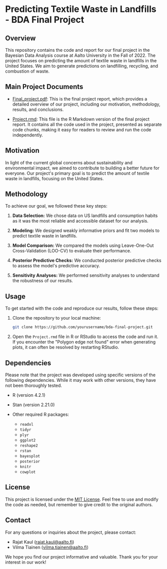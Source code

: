 # Predicting Textile Waste in Landfills - BDA Final Project

## Overview

This repository contains the code and report for our final project in the Bayesian Data Analysis course at Aalto University in the Fall of 2022. The project focuses on predicting the amount of textile waste in landfills in the United States. We aim to generate predictions on landfilling, recycling, and combustion of waste.

## Main Project Documents

- [Final_project.pdf](Final_project.pdf): This is the final project report, which provides a detailed overview of our project, including our motivation, methodology, results, and conclusions.

- [Project.rmd](Project.rmd): This file is the R Markdown version of the final project report. It contains all the code used in the project, presented as separate code chunks, making it easy for readers to review and run the code independently.

## Motivation

In light of the current global concerns about sustainability and environmental impact, we aimed to contribute to building a better future for everyone. Our project's primary goal is to predict the amount of textile waste in landfills, focusing on the United States.

## Methodology

To achieve our goal, we followed these key steps:

1. **Data Selection:** We chose data on US landfills and consumption habits as it was the most reliable and accessible dataset for our analysis.

2. **Modeling:** We designed weakly informative priors and fit two models to predict textile waste in landfills.

3. **Model Comparison:** We compared the models using Leave-One-Out Cross-Validation (LOO-CV) to evaluate their performance.

4. **Posterior Predictive Checks:** We conducted posterior predictive checks to assess the model's predictive accuracy.

5. **Sensitivity Analyses:** We performed sensitivity analyses to understand the robustness of our results.

## Usage

To get started with the code and reproduce our results, follow these steps:

1. Clone the repository to your local machine:

   ```bash
   git clone https://github.com/yourusername/bda-final-project.git
   ```

2. Open the `Project.rmd` file in R or RStudio to access the code and run it. If you encounter the "Polygon edge not found" error when generating plots, it can often be resolved by restarting RStudio.

## Dependencies

Please note that the project was developed using specific versions of the following dependencies. While it may work with other versions, they have not been thoroughly tested.

- R (version 4.2.1)
- Stan (version 2.21.0)
- Other required R packages:

   - `readxl`
   - `tidyr`
   - `plyr`
   - `ggplot2`
   - `reshape2`
   - `rstan`
   - `bayesplot`
   - `posterior`
   - `knitr`
   - `cowplot`

## License

This project is licensed under the [MIT License](LICENSE). Feel free to use and modify the code as needed, but remember to give credit to the original authors.

## Contact

For any questions or inquiries about the project, please contact:

- Rajat Kaul (rajat.kaul@aalto.fi)
- Vilma Tiainen (vilma.tiainen@aalto.fi)

We hope you find our project informative and valuable. Thank you for your interest in our work!
